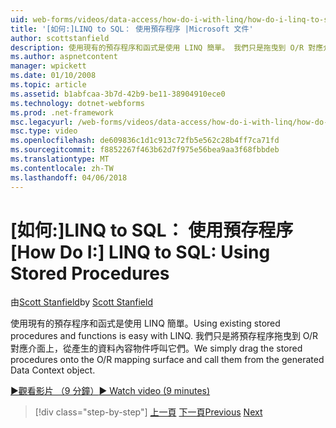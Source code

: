 ```yaml
---
uid: web-forms/videos/data-access/how-do-i-with-linq/how-do-i-linq-to-sql-using-stored-procedures
title: '[如何:]LINQ to SQL： 使用預存程序 |Microsoft 文件'
author: scottstanfield
description: 使用現有的預存程序和函式是使用 LINQ 簡單。 我們只是拖曳到 O/R 對應介面的預存程序，並從 ge 呼叫它們...
ms.author: aspnetcontent
manager: wpickett
ms.date: 01/10/2008
ms.topic: article
ms.assetid: b1abfcaa-3b7d-42b9-be11-38904910ece0
ms.technology: dotnet-webforms
ms.prod: .net-framework
msc.legacyurl: /web-forms/videos/data-access/how-do-i-with-linq/how-do-i-linq-to-sql-using-stored-procedures
msc.type: video
ms.openlocfilehash: de609836c1d1c913c72fb5e562c28b4ff7ca71fd
ms.sourcegitcommit: f8852267f463b62d7f975e56bea9aa3f68fbbdeb
ms.translationtype: MT
ms.contentlocale: zh-TW
ms.lasthandoff: 04/06/2018
---
```

<a name="how-do-i-linq-to-sql-using-stored-procedures"></a><span data-ttu-id="7bc74-104">[如何:]LINQ to SQL： 使用預存程序</span><span class="sxs-lookup"><span data-stu-id="7bc74-104">[How Do I:] LINQ to SQL: Using Stored Procedures</span></span>
====================
<span data-ttu-id="7bc74-105">由[Scott Stanfield](https://github.com/scottstanfield)</span><span class="sxs-lookup"><span data-stu-id="7bc74-105">by [Scott Stanfield](https://github.com/scottstanfield)</span></span>

<span data-ttu-id="7bc74-106">使用現有的預存程序和函式是使用 LINQ 簡單。</span><span class="sxs-lookup"><span data-stu-id="7bc74-106">Using existing stored procedures and functions is easy with LINQ.</span></span> <span data-ttu-id="7bc74-107">我們只是將預存程序拖曳到 O/R 對應介面上，從產生的資料內容物件呼叫它們。</span><span class="sxs-lookup"><span data-stu-id="7bc74-107">We simply drag the stored procedures onto the O/R mapping surface and call them from the generated Data Context object.</span></span>

[<span data-ttu-id="7bc74-108">&#9654;觀看影片 （9 分鐘）</span><span class="sxs-lookup"><span data-stu-id="7bc74-108">&#9654; Watch video (9 minutes)</span></span>](https://channel9.msdn.com/Blogs/ASP-NET-Site-Videos/how-do-i-linq-to-sql-using-stored-procedures)

> [!div class="step-by-step"]
> <span data-ttu-id="7bc74-109">[上一頁](how-do-i-linq-to-sql-custom-linqdatasource.md)
> [下一頁](how-do-i-linq-to-sql-updating-with-stored-procedures.md)</span><span class="sxs-lookup"><span data-stu-id="7bc74-109">[Previous](how-do-i-linq-to-sql-custom-linqdatasource.md)
[Next](how-do-i-linq-to-sql-updating-with-stored-procedures.md)</span></span>
